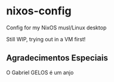 # nixos-config
Config for my NixOS musl/Linux desktop 

Still WIP, trying out in a VM first! 

## Agradecimentos Especiais
O Gabriel GELOS é um anjo